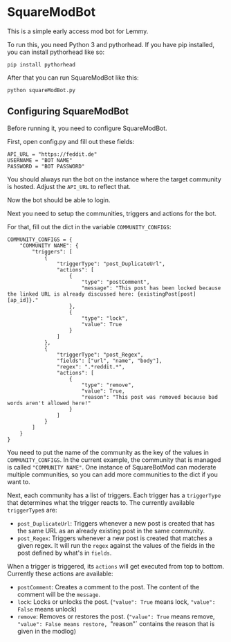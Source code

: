 # SquareModBot

This is a simple early access mod bot for Lemmy.

To run this, you need Python 3 and pythorhead. If you have pip installed, you can install pythorhead like so:

`pip install pythorhead`

After that you can run SquareModBot like this:

`python squareModBot.py`

## Configuring SquareModBot

Before running it, you need to configure SquareModBot.

First, open config.py and fill out these fields:

```
API_URL = "https://feddit.de"
USERNAME = "BOT NAME"
PASSWORD = "BOT PASSWORD"
```

You should always run the bot on the instance where the target community is hosted. Adjust the `API_URL` to reflect that.

Now the bot should be able to login.

Next you need to setup the communities, triggers and actions for the bot.

For that, fill out the dict in the variable `COMMUNITY_CONFIGS`:

```
COMMUNITY_CONFIGS = {
	"COMMUNITY NAME": {
		"triggers": [
			{
				"triggerType": "post_DuplicateUrl",
				"actions": [
					{
						"type": "postComment",
						"message": "This post has been locked because the linked URL is already discussed here: {existingPost[post][ap_id]}."
					},
					{
						"type": "lock",
						"value": True
					}
				]
			},
			{
				"triggerType": "post_Regex",
				"fields": ["url", "name", "body"],
				"regex": ".*reddit.*",
				"actions": [
					{
						"type": "remove",
						"value": True,
						"reason": "This post was removed because bad words aren't allowed here!"
					}
				]
			}
		]
	}
}
```

You need to put the name of the community as the key of the values in `COMMUNITY_CONFIGS`. In the current example, the community that is managed is called `"COMMUNITY NAME"`. One instance of SquareBotMod can moderate multiple communities, so you can add more communities to the dict if you want to.

Next, each community has a list of triggers. Each trigger has a `triggerType` that determines what the trigger reacts to. The currently available `triggerType`s are:

- `post_DuplicateUrl`: Triggers whenever a new post is created that has the same URL as an already existing post in the same community.
- `post_Regex`: Triggers whenever a new post is created that matches a given regex. It will run the `regex` against the values of the fields in the post defined by what's in `fields`.

When a trigger is triggered, its `actions` will get executed from top to bottom. Currently these actions are available:

- `postComment`: Creates a comment to the post. The content of the comment will be the `message`.
- `lock`: Locks or unlocks the post. (`"value": True` means lock, `"value": False` means unlock)
- `remove`: Removes or restores the post. (`"value": True` means remove, `"value": False means restore, `"reason"` contains the reason that is given in the modlog)
